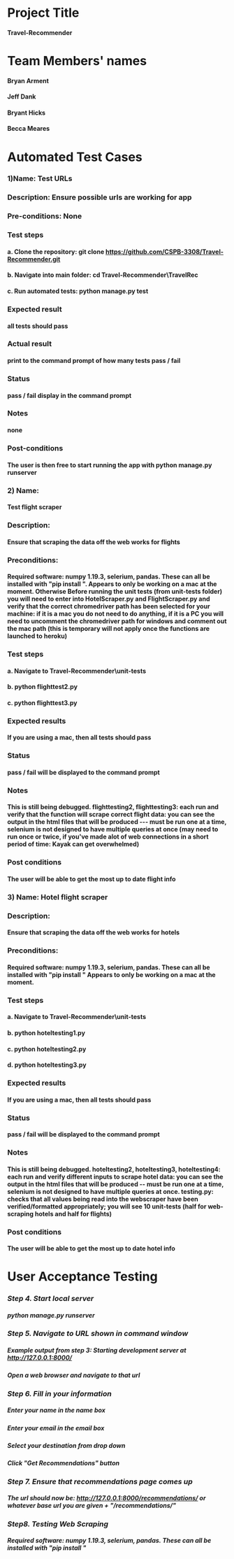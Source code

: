 # Project Title
#### Travel-Recommender

# Team Members' names
#### Bryan Arment
#### Jeff Dank
#### Bryant Hicks
#### Becca Meares

# Automated Test Cases
### 1)Name: Test URLs
###   Description: Ensure possible urls are working for app
###   Pre-conditions: None
###   Test steps
####     a. Clone the repository: git clone https://github.com/CSPB-3308/Travel-Recommender.git
####     b. Navigate into main folder: cd Travel-Recommender\TravelRec
####     c. Run automated tests: python manage.py test
###   Expected result
####       all tests should pass
###   Actual result
####       print to the command prompt of how many tests pass / fail
###   Status
####       pass / fail display in the command prompt
###   Notes
####       none
###   Post-conditions
####       The user is then free to start running the app with python manage.py runserver
### 2) Name:
####     Test flight scraper
###    Description:
####     Ensure that scraping the data off the web works for flights
###    Preconditions: 
####      Required software: numpy 1.19.3, selerium, pandas. These can all be installed with "pip install ". Appears to only be working on a mac at the moment. Otherwise Before running the unit tests (from unit-tests folder) you will need to enter into HotelScraper.py and FlightScraper.py and verify that the correct chromedriver path has been selected for your machine: if it is a mac you do not need to do anything, if it is a PC you will need to uncomment the chromedriver path for windows and comment out the mac path (this is temporary will not apply once the functions are launched to heroku) 
###    Test steps
####       a. Navigate to Travel-Recommender\unit-tests
####       b. python flighttest2.py
####       c. python flighttest3.py
###    Expected results
####       If you are using a mac, then all tests should pass
###    Status
####       pass / fail will be displayed to the command prompt
###    Notes
####       This is still being debugged. flighttesting2, flighttesting3: each run and verify that the function will scrape correct flight data: you can see the output in the html files that will be produced --- must be run one at a time, selenium is not designed to have multiple queries at once (may need to run once or twice, if you've made alot of web connections in a short period of time: Kayak can get overwhelmed) 
###    Post conditions
####        The user will be able to get the most up to date flight info

### 3) Name: Hotel flight scraper
###    Description:
####     Ensure that scraping the data off the web works for hotels
###    Preconditions:
####     Required software: numpy 1.19.3, selerium, pandas. These can all be installed with "pip install " Appears to only be working on a mac at the moment.
###    Test steps
####       a. Navigate to Travel-Recommender\unit-tests
####       b. python hoteltesting1.py
####       c. python hoteltesting2.py
####       d. python hoteltesting3.py
###    Expected results
####       If you are using a mac, then all tests should pass
###    Status
####       pass / fail will be displayed to the command prompt
###    Notes
####       This is still being debugged. hoteltesting2, hoteltesting3, hoteltesting4: each run and verify different inputs to scrape hotel data: you can see the output in the html files that will be produced -- must be run one at a time, selenium is not designed to have multiple queries at once. testing.py: checks that all values being read into the webscraper have been verified/formatted appropriately; you will see 10 unit-tests (half for web-scraping hotels and half for flights) 
###    Post conditions
####        The user will be able to get the most up to date hotel info

# User Acceptance Testing
### ***Step 4. Start local server***
##### python manage.py runserver
#####
### ***Step 5. Navigate to URL shown in command window***
##### Example output from step 3: Starting development server at http://127.0.0.1:8000/
##### Open a web browser and navigate to that url
#####
### ***Step 6. Fill in your information***
##### Enter your name in the name box
##### Enter your email in the email box
##### Select your destination from drop down
##### Click "Get Recommendations" button
#####
### ***Step 7. Ensure that recommendations page comes up***
##### The url should now be: http://127.0.0.1:8000/recommendations/ or whatever base url you are given + "/recommendations/"
#####
### ***Step8. Testing Web Scraping***
##### Required software: numpy 1.19.3, selerium, pandas. These can all be installed with "pip install "

